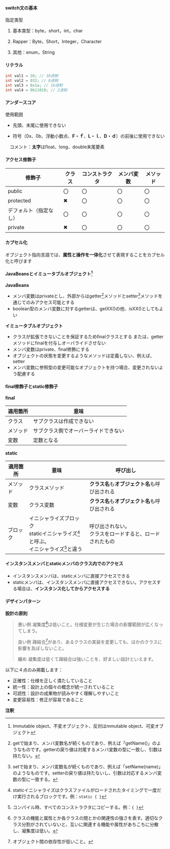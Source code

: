 #### switch文の基本

指定类型

1. 基本类型：byte，short，int，char

2. Rapper：Byte，Short，Integer，Character

3. 其他：enum，String

#### リテラル

```Java
int val1 = 26; // 10进制
int val2 = 032; // 8进制
int val3 = 0x1a; // 16进制
int val4 = 0b11010; // 2进制
```

#### アンダースコア

使用範囲

- 先頭、末尾に使用できない

- 符号（0x、0b、浮動小数点、**F・ｆ**、**L・ｌ**、**D・ｄ**）の前後に使用できない

　コメント：**太字**はfloat、long、double末尾要素

#### アクセス修飾子

|修飾子|クラス|コンストラクタ|メンバ変数|メソッド|
|-|-|-|-|-|
|public|〇|〇|〇|〇|
|protected|✖|〇|〇|〇|
|デフォルト（指定なし）|〇|〇|〇|〇|
|private|✖|〇|〇|〇|

#### カプセル化

オブジェクト指向言語では、**属性と操作を一体化**させて表現することをカブセル化と呼びます

#### JavaBeansとイミュータブルオブジェクト[^1]

**JavaBeans**

- メンバ変数はprivateとし、外部からはgetter[^2]メソッドとsetter[^3]メソッドを通じてのみアクセス可能とする
- boolean型のメンバ変数に対するgetterは、getXX()の他、isXX()としてもよい

**イミュータブルオブジェクト**

- クラスが拡張できないことを保証するためfinalクラスとする
  または、getterメソッドにfinalを付与しオーバライドさせない
- メンバ変数はprivate、final修飾にする
- オブジェクトの状態を変更するようなメソッドは定義しない、例えば、setter
- メンバ変数に参照型の変更可能なオブジェクトを持つ場合、変更されないよう配慮する

#### final修飾子とstatic修飾子

**final**

| 適用箇所 | 意味                                 |
| :------- | ------------------------------------ |
| クラス   | サブクラスは作成できない             |
| メソッド | サブクラス側でオーバーライドできない |
| 変数     | 定数となる                           |

**static**

| 適用箇所 | 意味                                                         | 呼び出し                                                     |
| -------- | ------------------------------------------------------------ | ------------------------------------------------------------ |
| メソッド | クラスメソッド                                               | **クラス名**も**オブジェクト名**も呼び出される               |
| 変数     | クラス変数                                                   | **クラス名**も**オブジェクト名**も呼び出される               |
| ブロック | イニシャライズブロック<br />staticイニシャライズ[^4]と呼ぶ。<br />イニシャライズ[^5]と違う | 呼び出されない。<br />クラスをロードすると、ロードされたもの |

#### インスタンスメンバとstaticメンバのクラス内でのアクセス

- インスタンスメンバは、staticメンバに直接アクセスできる
- staticメンバは、インスタンスメンバに直接アクセスできない。アクセスする場合は、**インスタンス化してからアクセスする**

#### デザインパターン

**設計の原則**

> 悪い例
> 凝集度[^6]は低いこと。仕様変更が生じた場合の影響範囲が広くなってしまう。
>
> 良い例
> 疎結合[^7]があり、あるクラスの実装を変更しても、ほかのクラスに影響を及ぼしないこと。
>
> 纏め
> 凝集度は低くて疎結合は強いことを、好ましい設計といえます。

以下に４点のみ掲載します：

- 正確性：仕様を正しく満たしていること
- 統一性：設計上の個々の概念が統一されていること
- 可読性：設計の成果物が読みやすく理解しやすいこと
- 変更容易性：修正が容易であること







**注釈**

[^1]: Immutable object、不変オブジェクト、反対はmmutable object、可変オブジェクト
[^2]: getで始まり、メンバ変数名が続くものであり、例えば「getName()」のようなものです。getterの戻り値は対尾するメンバ変数の型に一致し、引数は持たない。
[^3]: setで始まり、メンバ変数名が続くものであり、例えば「setName(name)」のようなものです。setterの戻り値は持たないし、引数は対応するメンバ変数の型に一致する。 
[^4]: staticイニシャライズはクラスファイルがロードされたタイミングで一度だけ実行されるブロックです。例：`static { }`
[^5]: コンパイル時、すべてのコンストラクタにコピーする。例：`{ }`
[^6]: クラスの機能と属性とか各クラスの間とかの関連性の強さを表す。適切なクラス分割がされていないと、互いに関連する機能や属性があちこちに分散し、凝集度は低い。
[^7]: オブジェクト間の依存性が低いこと。

